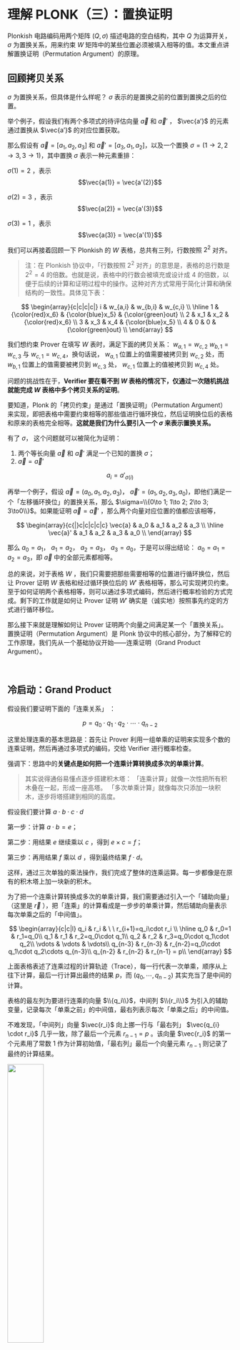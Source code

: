 # 理解 PLONK（三）：置换证明

Plonkish 电路编码用两个矩阵 $(Q,\sigma)$ 描述电路的空白结构，其中 $Q$ 为运算开关， $\sigma$ 为置换关系，用来约束 $W$ 矩阵中的某些位置必须被填入相等的值。本文重点讲解置换证明（Permutation Argument）的原理。


## 回顾拷贝关系

$\sigma$ 为置换关系，但具体是什么样呢？ $\sigma$ 表示的是置换之前的位置到置换之后的位置。

举个例子，假设我们有两个多项式的待评估向量 $\vec{a}$ 和 $\vec{a}'$ ， $\vec{a’}$ 的元素通过置换从 $\vec{a’}$ 的对应位置获取。

那么假设有 $\vec{a}=[a_1,a_2,a_3]$ 和 $\vec{a}'=[a_3,a_1,a_2]$，以及一个置换 $\sigma = (1 \to 2,2 \to 3, 3 \to 1)$，其中置换 $\sigma$ 表示一种元素重排：

$\sigma(1) =2$ ，表示 $$\vec{a(1)} = \vec{a'(2)}$$

$\sigma(2) =3$ ，表示 $$\vec{a(2)} = \vec{a'(3)}$$

$\sigma(3) =1$ ，表示 $$\vec{a(3)} = \vec{a'(1)}$$


我们可以再接着回顾一下 Plonkish 的 $W$ 表格，总共有三列，行数按照 $2^2$ 对齐。

> 注：在 Plonkish 协议中，「行数按照 $2^2$ 对齐」的意思是，表格的总行数是 $2^2=4$ 的倍数。也就是说，表格中的行数会被填充或设计成 4 的倍数，以便于后续的计算和证明过程中的操作。这种对齐方式常用于简化计算和确保结构的一致性。具体见下表：


$$
\begin{array}{c|c|c|c|}
i & w_{a,i} & w_{b,i} & w_{c,i}  \\
\hline
1 & {\color{red}x_6} & {\color{blue}x_5} & {\color{green}out} \\
2 & x_1 & x_2 & {\color{red}x_6} \\
3 & x_3 & x_4 & {\color{blue}x_5} \\
4 & 0 & 0 & {\color{green}out} \\
\end{array}
$$

我们想约束 Prover 在填写 $W$ 表时，满足下面的拷贝关系： $w_{a,1}=w_{c,2}$   $w_{b,1}=w_{c,3}$ 与 $w_{c,1}=w_{c,4}$，换句话说， $w_{a,1}$ 位置上的值需要被拷贝到 $w_{c,2}$ 处，而 $w_{b,1}$ 位置上的值需要被拷贝到 $w_{c,3}$ 处， $w_{c,1}$ 位置上的值被拷贝到 $w_{c,4}$ 处。

问题的挑战性在于，**Verifier 要在看不到 $W$  表格的情况下，仅通过一次随机挑战就能完成 $W$ 表格中多个拷贝关系的证明**。

要知道，Plonk 的「拷贝约束」是通过「置换证明」（Permutation Argument）来实现，即把表格中需要约束相等的那些值进行循环换位，然后证明换位后的表格和原来的表格完全相等。**这就是我们为什么要引入一个 $\sigma$ 来表示置换关系。**

有了 $\sigma$， 这个问题就可以被简化为证明：

1. 两个等长向量 $\vec{a}$ 和 $\vec{a}'$ 满足一个已知的置换 $\sigma$；
2. $\vec{a}=\vec{a}'$


$$
a_i=a'_{\sigma(i)}
$$

再举一个例子，假设 $\vec{a}=(a_0,a_1,a_2,a_3)$， $\vec{a}'=(a_1,a_2,a_3,a_0)$，即他们满足一个「左移循环换位」的置换关系，那么 $\sigma=\\{0\to 1; 1\to 2; 2\to 3; 3\to0\\}$。如果能证明 $\vec{a}=\vec{a}'$ ，那么两个向量对应位置的值都应该相等，

$$
\begin{array}{c{|}c|c|c|c|c}
\vec{a} & a_0 & a_1 & a_2 & a_3 \\
\hline
\vec{a}' & a_1 & a_2 & a_3 & a_0 \\
\end{array}
$$

那么 $a_0=a_1$， $a_1=a_2$， $a_2=a_3$， $a_3=a_0$，于是可以得出结论： $a_0=a_1=a_2=a_3$，即 $\vec{a}$ 中的全部元素都相等。

总的来说，对于表格 $W$ ，我们只需要把那些需要相等的位置进行循环换位，然后让 Prover 证明 $W$ 表格和经过循环换位后的 $W'$ 表格相等，那么可实现拷贝约束。至于如何证明两个表格相等，则可以通过多项式编码，然后进行概率检验的方式完成。剩下的工作就是如何让 Prover 证明 $W'$  确实是（诚实地）按照事先约定的方式进行循环移位。

那么接下来就是理解如何让 Prover 证明两个向量之间满足某一个「置换关系」。 置换证明（Permutation Argument）是 Plonk 协议中的核心部分，为了解释它的工作原理，我们先从一个基础协议开始——连乘证明（Grand Product Argument）。

</br>


## 冷启动：Grand Product 

假设我们要证明下面的「连乘关系」 ：

$$
p = q_0\cdot q_1 \cdot q_2 \cdot \cdots \cdot q_{n-2}
$$

这里处理连乘的基本思路是：首先让 Prover 利用一组单乘的证明来实现多个数的连乘证明，然后再通过多项式的编码，交给 Verifier 进行概率检查。

强调下：思路中的**关键点是如何把一个连乘计算转换成多次的单乘计算**。

> 其实说得通俗易懂点逐步搭建积木塔：
> 「连乘计算」就像一次性把所有积木叠在一起，形成一座高塔。
> 「多次单乘计算」就像每次只添加一块积木，逐步将塔搭建到相同的高度。

假设我们要计算 $a \cdot b \cdot c \cdot d$

第一步：计算 $a\cdot b=e$；

第二步：用结果 $e$ 继续乘以 $c$ ，得到 $e×c=f$；

第三步：再用结果 $f$ 乘以 $d$ ，得到最终结果 $f \cdot d$。

这样，通过三次单独的乘法操作，我们完成了整体的连乘运算。每一步都像是在原有的积木塔上加一块新的积木。

为了把一个连乘计算转换成多次的单乘计算，我们需要通过引入一个「辅助向量」（这里是 $\vec{r}$ ），把「连乘」的计算看成是一步步的单乘计算，然后辅助向量表示每次单乘之后的「中间值」。

$$
\begin{array}{c|c|l}
q_i & r_i & \ \ r_{i+1}=q_i\cdot r_i \\
\hline
q_0 & r_0=1  & r_1=q_0\\
q_1 & r_1 & r_2=q_0\cdot q_1\\
q_2 & r_2 & r_3=q_0\cdot q_1\cdot q_2\\
\vdots & \vdots & \vdots\\
q_{n-3} & r_{n-3} & r_{n-2}=q_0\cdot q_1\cdot q_2\cdots q_{n-3}\\
q_{n-2} & r_{n-2} & r_{n-1} = p\\
\end{array}
$$

上面表格表述了连乘过程的计算轨迹（Trace），每一行代表一次单乘，顺序从上往下计算，最后一行计算出最终的结果 $p$，而 $(q_0, \cdots,q_{n-2})$ 其实充当了是中间的计算。

表格的最左列为要进行连乘的向量 $\\{q_i\\}$，中间列 $\\{r_i\\}$ 为引入的辅助变量，记录每次「单乘之前」的中间值，最右列表示每次「单乘之后」的中间值。

不难发现，「中间列」向量 $\vec{r_i}$ 向上挪一行与「最右列」 $\vec{q_{i} \cdot r_i}$ 几乎一致，除了最后一个元素 $r_{n-1}=p$ 。该向量 $\vec{r_i}$ 的第一个元素用了常数 $1$ 作为计算初始值，「最右列」最后一个向量元素  $r_{n-1}$ 则记录了最终的计算结果。

<img src="/ZKP-PLONK/images/polish「3」/对应关系.png" width="40%" />


向量 $\vec{r}$ 是一个 Accumulator，即记录连乘计算过程中的每一个中间结果：

$$
r_k = \prod_{i=0}^{k-1}q_i
$$

我们接下来对 $\vec{q}$ 和 $\vec{r}$ 在 $H$ 上进行多项式编码：

$$
\begin{array}{c|c|c}
H & q_i & r_i &  \\
\hline
\omega^0 & q_0 & r_0=1  \\
\omega^1 & q_1 & r_1 \\
\omega^2 & q_2 & r_2 \\
\vdots & \vdots & \vdots\\
\omega^{N-2} & q_{N-2} & r_{N-2} \\
\omega^{N-1} & q_{N-1}=0 & r_{N-1} = p \\
\end{array}
$$

我们用多项式 $q(X)$ 和 $r(X)$ 来编码 $\vec{q}$ 和 $\vec{r}$ 。

我们可以获得下面的递推式：

$$
r_0 = 1, \qquad r_{k+1}=q_{k}\cdot r_{k}
$$

于是，表格的三列编码后的多项式也将满足下面三个约束。

第一个约束：

$$
L_0(X)\cdot(r(X)-1)=0, \forall X\in H 
$$

> 上面这里用到了拉格朗日插值来构建这个约束，让 $r(X)$ 的初始值为 $1$。

第二个约束为递归的乘法关系：

$$
q(X)\cdot r(X) = r(\omega\cdot X), \qquad \forall X\in H\backslash\\{\omega^{-1}\\}
$$

> 注：
> 1. 第二个约束的目的是要验证这两个等式的结果，分别计算 $q(X) \cdot r(X)$ 和 $\omega \cdot X$， 然后比较它们的结果来确认关系是否成立。
> 2. 其中 $\omega \cdot {X}$ 代表的是对 ${X}$ 进行缩放或移位。 $\omega$ 是一个固定值，是指单位根，用于在循环群中的移位； $X$ 是当前的点。通过乘以 $\omega$，我们将 ${X}$ 移动到一个新的点。
> 3. 为什么需要将 $X$ 乘以 $\omega$ ？主要原因就是它能保证每次移位（或缩放）是等比的，并且在循环群结构中这些点之间的间隔是均匀的。例如， $\omega=e^{\frac{2πi}{n}}$ 是 $n$ 次单位根，它在复数平面上对应一个固定的旋转角度。每次将 $X$ 乘以 $\omega$，相当于在复数平面上旋转固定的角度，这样可以确保点在一个完整的循环中是均匀分布的。
> 4. 为什么要排除 $X=\omega^{-1}$ 的情况？是因为在这种情况下，可能会导致一些问题：
> 当 $X=\omega^{-1}$，也就是 $X=\frac{1}{\omega}$ 时，可能会导致特定的计算出现奇异点或不确定性，某些计算可能在 $X=\omega^{-1}$ 的时候出现分母为零的情况；可能会在 FFT 或 DFT 中，导致频率点的混淆或重叠；在插值多项式中，导致插值的根重复或插值精度下降；可能导致舍入误差或数值误差的积累。
> 5. 在这个上下文中， $q_{N-1} = 0$ 的作用更像是一个特殊条件，以触发 $r_{N-1} = p$ 的特定条件 —— 在计算 $r_{N-1}$ 时，乘积的结果会被直接设置为 $p$。


第三个约束的目的是确保 $r(X)$ 在终点的结果为 $p$。

$$
L_{N-1}(X)\cdot(r(X)-p)=0, \qquad \forall X\in H
$$

如何处理上面第二个多项式约束不能覆盖整个 $H$ 的情况（要去除 $\omega^{-1}$ 这一行）？我们可以将其改写为下面的约束等式，从而让多项式约束的范围重新覆盖整个 $H$ ：

$$
\big(q(X)\cdot r(X) - r(\omega\cdot X)\big)\cdot \big(X-\omega^{-1}\big)=0, \qquad \forall X\in H
$$

**我们可以用一个小技巧来简化上面的三个约束，并合并为一个多项式约束**。

我们把计算连乘的表格添加一行，令 $q_{N-1}=\frac{1}{p}$（注意： $p$ 为 $\vec{q}$ 向量的连乘积）

$$
\begin{array}{c|c|c}
q_i & r_i & q_i\cdot r_i \\
\hline
q_0 & 1  & r_0\\
q_1 & r_0 & r_1\\
q_2 & r_1 & r_2\\
\vdots & \vdots & \vdots\\
q_{N-2} & r_{N-2} & r_{N-1}\\
q_{N-1}=\frac{1}{p} & r_{N-1}=p & r_{N}=r_{0}=1 \\
\end{array}
$$

这样一来， $r_N=r_0=1$ 。最右列恰好是 $\vec{r}$ 的循环移位。并且上面表格的每一行都满足「乘法关系」！

<img src="/ZKP-PLONK/images/polish「3」/circle.png" width="40%" />


于是，我们可以用下面的多项式约束来表示递归的连乘：

$$
q(X)\cdot r(X)=r(\omega\cdot X), \qquad \forall X\in H
$$

> 注：通过上述的小技巧，使得 $q(X)\cdot r(X) = r(\omega\cdot X), \qquad \forall X\in H\backslash\\{\omega^{-1}\\} \qquad \to \qquad q(X)\cdot r(X)=r(\omega\cdot X), \qquad \forall X\in H$ ，意味着原本需要排除的特定点 $ω^{-1}$ 现在也符合在整个 $H$ 上成立。


现在我们有了以下约束：

$$
L_{N-1}(X)\cdot(r(X)-p)=0, \qquad \forall X\in H
$$

$$
q(X)\cdot r(X) = r(\omega\cdot X), \qquad \forall X\in H\backslash\\{\omega^{-1}\\}
$$

$$
q(X)\cdot r(X)=r(\omega\cdot X), \qquad \forall X\in H
$$

接下来，Verifier 可以挑战下面的多项式等式：

$$
L_0(X)\cdot(r(X)-1)+\alpha\cdot(q(X)\cdot r(X)-r(\omega\cdot X))=h(X)\cdot z_H(X)
$$


其中 $\alpha$ 是用来聚合多个多项式约束的随机挑战数。其中 $h(X)$ 为商多项式， $z_H(X)=(X-1)(X-\omega)\cdots(X-\omega^{n-1})$。

接下来，**通过 Schwartz-Zippel 引理，Verifier 可以给出挑战数 $\zeta$ 来验证上述多项式等式是否成立**。

再说说 Schwartz-Zippel 引理吧，结合这个例子具体来看：

首先，构造差多项式：

令 $A(X)=L_0(X)\cdot(r(X)-1)+\alpha\cdot(q(X)\cdot r(X)-r(\omega\cdot X))$  ，
$B(X)=h(X)\cdot z_H(X)$ ，

那么 $R(X)=A(X)-B(X)$， $d$ 是 $R(X)$ 的阶数；

之后就要用到 Schwartz-Zippel 引理验证：

在集合 $H$ 中，挑选随机数 $\zeta $，计算 $R(\zeta)$ 的值：

如果 $R(\zeta)=0$， 则 $A(X)=B(X)$；
如果 $R(\zeta) \ne 0$，则 $A(X) \ne B(X)$，则说明原等式不成立；

> 注：前面章节中所提到的 $q_L \circ w_a +q_R \circ w_b +q_M \circ (w_a \cdot w_b)- q_C + q_O \cdot w_c = 0$ 是用来建立约束关系的，通常是约束多项式，用于表达具体的算术电路约束条件；而 $L_0(X)\cdot(r(X)-1)+\alpha\cdot(q(X)\cdot r(X)-r(\omega\cdot X))=h(X)\cdot z_H(X)$  的形式通常出现在构建多项式等式以验证某种代数性质时，比如多项式承诺方案中，用于证明整个电路或协议的完整性和正确性。

到此为止，如果我们已经理解了如何证明一个向量元素的连乘，那么接下来的问题是如何利用「连乘证明」来实现「Multiset 等价证明」（Multiset Equality Argument）。


</br>

## 从 Grand Product 到 Multiset 等价

假设有两个向量， $\vec{B}$ 是另一个 $\vec{A}$ 的乱序重排：

$\vec{A} = [1, 2, 3]$
$\vec{B} = [3, 1, 2]$

那么如何证明它们在集合意义（注意：集合无序）上的等价呢？

**首先，我们不能简单地通过证明两个向量所编码的多项式相等来判断两个向量相等，这是因为：**

1. 如果向量元素的顺序不同，所得到的多项式也不同，例如：

$\vec A = [1,2,3] , \vec B = [3,1,2]$ 要转换成多项式，我们把向量里的元素转化为多项式的系数，那么两个多项式可以写成：

$$
\begin{split}
A(X)=1+2x+3x^{2}\\
B(X)=3+1x+2x^{2}
\end{split}
$$

2. 但是如果两个多项式不同，它们可能也表示同一个集合，例如，

多项式 $A(X)\neq B(X)$， 即 $1+2x+3x_{2} \neq 3+x+{2x}^{2}$ ，但都可以表示为集合 $\\{1,2,3\\}$ 。

**这就是在集合意义上的等价，即便多项式本身不相同**。

>ps: 向量转化为多项式的方式是一种数学技巧，目的是为了给信息的位置和大小编码，这里不用太过深入，简单理解例子的目的就好 —— 是为了说明我们不能简单地通过证明两个向量所编码的多项式相等来判断。

那应该怎么办来证明它们在集合意义（注意：集合无序）上的等价呢？**简单来说，我们就是要证明它们包含相同的元素，并且每个元素的数量也相同。**
最容易想到的方案是**依次枚举**其中一个向量中的每个元素，并证明该元素属于另一个向量。但这个方法有个限制，就是无法处理向量中会出现两个相同元素的情况，也即不支持「多重集合」（Multiset）的判等。例如 $\\{1,1,2\\}$ 就是一个多重集合（Multiset），那么它显然不等于 $\\{1, 2, 2\\}$，也不等于 $\\{2,1\\}$。

一个直接处理多重集合的方案是**将两个向量中的所有元素都连乘起来，然后判断两个向量的连乘值是否相等**。但这个方案同样有一个严重的限制，就是向量元素必须都为素数，很容易给出一个反例： $3\times6 = 9\times 2$，但 $\\{3,6\\}\neq\\{9,2\\}$。

修改下这个方案，我们**通过比较多项式的根集合来说明多个向量在集合意义上的等价**。

第一步：我们假设 $\\{q_i\\}$  为一个多项式 $q(X)$ 的根集合，即对向量中的任何一个元素 $q_i$，都满足  $q(q_i)=0$。这个多项式可以定义为：

$$
q(X) = (X-q_0)(X-q_1)(X-q_2)\cdots (X-q_{n-1})
$$

第二步：如果存在另一个多项式 $p(X)$ 等于 $q(X)$，那么它们一定具有相同的根集合 $\\{q_i\\}$。比如

$$
\prod_{i}(X - q_i) = q(X) = p(X) = \prod_{i}(X - p_i)
$$

第三步：那么这两个向量在 Multiset 的意义上等价，即

$$
\\{q_i\\}=_{multiset}\\{p_i\\}
$$

简单说明一下上面的操作为什么可以证明这两个向量在 Multiset 的意义上等价。
这是因为在上述的过程中，第一步是在生成多项式：将每个向量视作多项式的系数，相当于做了对应元素顺序/位置的工作；

第二步是计算根集合：找出每个多项式的根，相当于找到向量中元素在多项式中的对应关系，也就是元素的数量/出现的次数，这里只考虑了元素的值，而不去考虑对应的顺序；

第三步是在比较根集合：在满足上述两步的条件后，如果多项式的根集合相同，则两个向量在 Multiset 等价。

我们可以利用 Schwartz-Zippel 引理来进一步地检验，还记得大概的步骤吗？

向 Verifier 索要一个随机数 $\gamma$，那么 Prover 就可以通过下面的等式证明两个向量 $\\{p_i\\}$ 与 $\\{q_i\\}$ 在多重集合意义上等价：

$$
\prod_{{i\in[n]}}(\gamma-p_i)=\prod_{i\in[n]}(\gamma-q_i)
$$

> 一些符号解释:
> 1.  $\prod$ 表示乘积；
> 2.  $\gamma$ 是一个常量或变量；
> 3.  $p_{i}$ 和 $q_{i}$ 是两个不同序列的元素；
> 4.  $i\in [n]$ 表示 $i$ 遍历从 1 到 $n$ 的所有整数

到这里总结并强调一下， $\prod_{i}(X - q_i) = q(X) = p(X) = \prod_{i}(X - p_i)$ 这个公式表示多项式 $P(X)$ 和 $q(X)$ 是相等的；而 $\prod_{{i\in[n]}}(\gamma-p_i)=\prod_{i\in[n]}(\gamma-q_i)$ 表示的是特定值 $\gamma$ 下，两个多项式的值相等，很好理解吧？一旦 $\gamma$ 的验证通过，那么则可以表明，对于任意常数 $\gamma$ ，对应的乘积结果是相等的。

到上面为止我们证明的是根集合 $\\{p_i\\}$ 与 $\\{q_i\\}$ 在 Multiset 意义上等价，也就是在证明拷贝约束，我们可以确保： $W(X)$ 和 $W(X')$ 的零点集合包含了相同的元素，但是到这里还不够，因为这种验证并不能捕获根之间的具体排列关系，也就是 $P_i$ 和 $q_j$ 是否按照某种预先定义的规则对应。因此，我们需要用上一节的连乘证明方案来继续完成验证，保证根之间的具体对应关系符合某个置换规则 $\sigma$。我们可以通过构造辅助向量（作为一个累积器），把连乘转换成多个单乘来完成证明。

> 顺便说一句，两个连乘积可以合并为一个连乘积，也就是

> $$
> \prod_{{i\in[n]}}(\gamma-p_i)=\prod_{i\in[n]}(\gamma-q_i)
> $$

可以转化为：

> $$
> \prod_{{i\in[n]}}\frac{(\gamma-p_i)}{(\gamma-q_i)}=1
> $$

> 如何理解呢？
> 第一个等式表示两个连乘（乘积）是相等的。每个连乘是一个多项式在 $\gamma$ 上的形式，其根分别是 $\{p_i\}$ 和 $\{q_i\}$。为了将两个连乘合并，我们将等式的右边移到左边，通过除法构造一个新的连乘积：

> $$
> \frac{\prod_{i\in[n](\gamma-p_i)}}{\prod_{i\in[n](\gamma-q_i)}}
> $$

> 利用分子和分母都是连乘积的性质，可以将分子和分母的连乘积合并成一个分式形式的连乘积：

> $$
> \prod_{{i\in[n]}}\frac{(\gamma-p_i)}{(\gamma-q_i)}=1
> $$

> 这背后利用了连乘积的性质。假设我们有两个独立的连乘积：

> $ A=\prod{i\in[n]} a_i$， $B=\prod{i\in[n]} b_i$
> 将 $A$ 和 $B$ 合并成一个连乘积时，可以写成：

> $$
> \frac{A}{B} = \prod{i\in[n]} \frac{a_i}{b_i}
> $$

到这里，我们已经理解如何证明「Multiset 等价」，下一步我们将完成构造「置换证明」（Permutation Argument），用来实现 Plonk 协议所需的「Copy Constraints」。


</br>

## 从 Multiset 等价到置换证明

一般情况下，要完成构造「置换证明」只有 Multiset 等价并不足够，因为它无法捕捉具体的排列关系，连乘积（或积检验）是必要的。

上面我们有讲到验证 Multiset 等价，这是第一步，首先通过连乘积验证来确保 $p_i$ 和 $q_i$ 是 Multiset 等价的，即验证：

$$
\prod_{{i\in[n]}}\frac{(\gamma-p_i)}{(\gamma-q_i)}=1
$$

> 注意：连乘积是一种计算方法，可以被多次运用

第二步，我们需要验证 $q_i=p(\sigma_(i))$ 是否成立。通常通过以下方式完成：

首先，在 PLONK 中，通过一个特殊的置换多项式 $\sigma(x)$ 来捕捉置换关系，明确描述 $p_i$ 和 $q_i$ 的映射关系；

其次，验证置换一致性要用到：$p(X)=q(\sigma(x))$

> 其中 $p(x)$ 和 $q(x)$ 是分别插值 $p_i$ 和 $q_i$ 的多项式， $\sigma(x)$ 是置换多项式。

最后，为了验证置换的正确性，通常通过对「连乘积」的检查（即「积检验」）来完成：

$$
\prod_{{i\in[n]}}(\gamma-p_i)=\prod_{i\in[n]}(\gamma-q_{\sigma(i)})
$$

这种连乘积的关系本质上捕捉了 Multiset 等价和具体置换的结合。

但是， **在某些情况下，Multiset 等价可以被看作是一类特殊的置换证明**。因为 Multiset 等价是置换证明的一个子集，具体来说，Multiset 等价验证了两个集合之间是否存在某种置换关系，但不关心具体的置换形式，即两个向量 $`\{p_i\}`$ 和 $`\{q_i\}`$ 存在一个「未知」的置换关系。

而我们需要的是一个支持「已知」的特定置换关系的证明和验证。也就是对一个有序的向量进行一个「公开特定的重新排列」，即对需要证明等价的每个子集分别进行局部循环移位的置换。

下面我们以奇偶置换为例。奇偶置换可以直接约减为验证 Multiset 等价，虽然不需要验证具体的置换细节，但连乘积仍然可以间接反映 Multiset 等价的核心性质。

假如我们想让 Prover 证明两个向量满足一个奇偶位互换的置换：

$$
\begin{array}{rcl}
\vec{a} &=& (a_0, a_1, a_2, a_3,\ldots, a_{n-1}, a_n) \\
\vec{b} &=& (a_1, a_0, a_3, a_2, \ldots, a_n, a_{n-1})\\
\end{array}
$$

我们仍然采用「多项式编码」的方式把上面两个向量编码为两个多项式， $a(X)$ 与 $b(X)$。思考一下，我们可以用下面的「位置向量」来表示「奇偶互换」：

$$
\vec{i}=(0, 1, 2, 3, \ldots, n-1, n),\qquad \sigma = (1, 0, 3, 2,\ldots, n, n-1)
$$

进一步把这个位置向量 $\sigma$ 和 $\vec{a}$ 与 $\vec{b}$ 并排放在一起：

$$
\begin{array}{|c|c | c|c|}
a_i & {i} & b_i & \sigma({i}) \\
\hline
a_0 & 0 & b_0=a_1 & 1 \\
a_1 & 1 & b_1=a_0 & 0 \\
a_2 & 2 & b_2=a_3 & 3 \\
a_3 & 3 & b_3=a_2 & 2 \\
\vdots & \vdots & \vdots & \vdots \\
a_{n-1} & n-1 & b_{n-1}=a_n & n \\
a_n & n & b_n=a_{n-1} & n-1 \\
\end{array}
$$

接下来，我们要把上表的左边两列，还有右边两列分别「折叠」在一起。换句话说，我们把 $(a_i, i)$ 视为一个元素，把 $(b_i, \sigma(i))$ 视为一个元素，这样上面表格就变成了：

$$
\begin{array}{|c|c|}
a'_i=(a_i, i) & b'_i=({b}_i, \sigma(i)) \\
\hline
(a_0, 0) & (b_0=a_1, 1) \\
(a_1, 1) & (b_1=a_0, 0) \\
\vdots & \vdots \\
(a\_{n-1}, n-1) & (b\_{n-1}=a\_{n}, n) \\
(a\_n, n) & (b\_n=a\_{n-1}, n-1) \\
\end{array}
$$

容易看出，如果两个向量 $\vec{a}$ 与 $\vec{b}$ 满足 $\sigma$ 置换，那么，合并后的两个向量 $\vec{a}'$ 和 $\vec{b}'$  将满足 Multiset 等价关系。

<img src="/ZKP-PLONK/images/polish「3」/奇偶置换-1.png" width="40%" />

也就是说，通过把向量值和位置值合并，就能把一个「置换证明」转换成一个「Multiset 等价证明」，即不用再针对某个特定的「置换关系」进行证明。

本质上，奇偶置换之所以可以约减为 Multiset 等价，是因为奇偶置换的核心性质——奇或偶，只依赖于集合的内容是否通过交换操作得到，而与具体的置换细节无关：
- 如果我们只关心是否是奇偶置换，则重点是元素的「内容一致性」，即「Multiset 等价」。
- 奇偶性是置换顺序的一种高层次描述，但不需要验证具体的排列。
- 因此，验证奇偶置换时，仅证明 Multiset 等价就足够了，不需要验证具体的排列关系。

回到具体的操作，这里又出现一个问题，表格的左右两列中的元素为二元组（Pair），二元组无法作为一个「一元多项式」的根集合。

我们再使用一个技巧：再向 Verifier 索取一个随机数 $\beta$，把一个元组「折叠」成一个值：

$$
\begin{array}{|c|c|}
a'_i=(a_i+\beta\cdot i) & b_i'=(b + \beta\cdot \sigma(i)) \\
\hline
(a_0 + \beta\cdot 0) & (b_0 + \beta\cdot 1) \\
(a_1 + \beta\cdot 1) & (b_1 + \beta\cdot 0) \\
\vdots & \vdots \\
(a\_{n-1} + \beta\cdot n-1) & (b\_{n-1} + \beta\cdot n) \\
(a\_n + \beta\cdot n) & (b\_n + \beta\cdot (n-1))\\
\end{array}
$$

我们可以看一下这个步骤：

<img src="/ZKP-PLONK/images/polish「3」/奇偶置换-2.png" width="40%" />

> 注： 第三步的时候，使用加法是因为加法最简单，但这里用其他的算法是否也可以呢？答案是不可以。因为我们要保证安全性，如果没有引入随机性，Prover 可能在某些情况下通过事先构造好的证明绕过验证。所以 prover 在接受到 verifier 发出的随机挑战数 $\beta$ 的时候，要写成 $\vec{a}'_i = a_{i} + \beta \cdot {i}$ 的形式。

接下来，Prover 可以对 $\vec{a}'$ 与 $\vec{b}'$ 两个向量进行 Multiset 等价证明，从而可以证明它们的置换关系。


</br>

## 完整的置换协议

假设素数域 $\mathbb{F}_p$ 有一个乘法子群 $H=(1, \omega, \omega^2, \ldots, \omega^{N-1})$，其中 $\omega$ 为 $H$ 的生成元。

公共输入：置换关系 $\sigma$

秘密输入：两个长度为 $N$ 的向量 $\vec{a}$ 与 $\vec{b}$ 

预处理：Prover 和 Verifier 构造 $[id(X)]$ 与 $[\sigma(X)]$，其中 $id(X)$ 为 $(0, 1, 2, \ldots, N-1)$ 的序列的多项式编码， $\sigma(X)$ 为 $(\sigma(0), \sigma(1), \ldots, \sigma(N-1))$ 置换向量的多项式编码。

> `[]`表示承诺（commit）， 表示 $[id(X)]$ 和 $[\sigma(X)]$ 的作用是允许 Prover 和 Verifier 在不公开完整多项式的情况下进行验证和归约。

第一步：Prover 构造并发送 $[a(X)]$ 与 $[b(X)]$

第二步：Verifier 发送随机挑战数 $\beta\leftarrow\mathbb{F}_p$ 与 $\gamma\leftarrow\mathbb{F}_p$

第三步：Prover 构造辅助的累乘向量 $\vec{z}$，构造多项式 $z(X)$ 并发送 $[z(X)]$

累乘向量 $\vec{z}$ 的构造方式如下：

$$
\begin{split}
z_0 &= 1 \\
z_{i+1} &= \prod_{i=0}^{N-1} \frac{a_i+\beta\cdot i + \gamma}{b_i+\beta\cdot \sigma(i) + \gamma}
\end{split}
$$

多项式 $z(X)$ 满足两个约束等式：

$$
L_0(X)\cdot(z(X)-1)=0, \qquad \forall X\in H 
$$

$$
\frac{z(\omega\cdot X)}{z(X)} = \frac{a(X)+\beta\cdot id(X) + \gamma}{b(X)+\beta\cdot \sigma(X) + \gamma}, \qquad \forall X\in H 
$$

第四步：Verifier 发送随机挑战数 $\alpha\leftarrow\mathbb{F}_p$，用来合并 $z(X)$ 的两个约束等式

第五步：Prover 构造合并后的约束多项式 $f(X)$ 与 商多项式 $h(X)$，并发送 $[h(X)]$

$$
f(X)= L_0(X)(z(X)-1) + \alpha\cdot \big(z(\omega\cdot X)(b(X)+\beta\cdot\sigma(X)+\gamma)-z(X)(a(X)+\beta\cdot id(X)+\gamma)\big) 
$$

商多项式 $h(X)$ 计算如下：

$$
h(X) = \frac{f(X)}{z_H(X)}
$$

第六步：Verifier 完成下面的查询：

- 向 $[a(X)],[b(X)],[h(X)]$ 查询这三个多项式在 $X=\zeta$ 处的取值 ，得到 $a(\zeta)$， $b(\zeta)$， $h(\zeta)$；
- 向 $[z(X)]$ 查询 $X=\zeta, X=\omega\cdot\zeta$ 两个位置处的取值，得到  $z(\zeta)$ 与  $z(\omega\cdot\zeta)$；
- 向  $[\sigma(X)]$ 与 $[id(X)]$ 这两个多项式发送求值查询 $X=\zeta$ ，得到  $id(\zeta)$ 与 $\sigma(\zeta)$；
- Verifier 自行计算 Vanishing Polynomial 在 $X=\zeta$ 处的取值 $z_H(\zeta)$，与 Lagrange Polynomial $L_0(X)$ 在  $X=\zeta$ 处的取值 $L_0(\zeta)$

验证步：Verifier 根据查询的多项式取值，验证下面的约束等式：

$$
L_0(\zeta)(z(\zeta)-1) + \alpha\cdot (z(\omega\cdot \zeta)(b(\zeta)+\beta\cdot\sigma(\zeta)+\gamma)-z(\zeta)(a(\zeta)+\beta\cdot id(\zeta)+\gamma)) \overset{?}{=} h(\zeta)z_H(\zeta)
$$

> 注：还记得吗？这个等式是 Verifier 一开始就知道的，我们前面的准备都是为验证这个约束等式做铺垫。

<img src="/ZKP-PLONK/images/polish「3」/完整的置换协议.png" width="100%" />


协议完毕。

## 总结

置换证明的核心是 Multiset 等价性证明，而 Multiset 等价性证明的核心是连乘证明。连乘证明的关键技术是引入一个辅助的累乘向量，把连乘的计算转换成一组单乘的计算，而证明过程可以批量地将多个单乘计算的证明合并为一个证明。

## References:

- [WIP] Copy constraint for arbitrary number of wires. https://hackmd.io/CfFCbA0TTJ6X08vHg0-9_g
- Alin Tomescu. Feist-Khovratovich technique for computing KZG proofs fast. https://alinush.github.io/2021/06/17/Feist-Khovratovich-technique-for-computing-KZG-proofs-fast.html#fn:FK20
- Ariel Gabizon. Multiset checks in PLONK and Plookup. https://hackmd.io/@arielg/ByFgSDA7D

